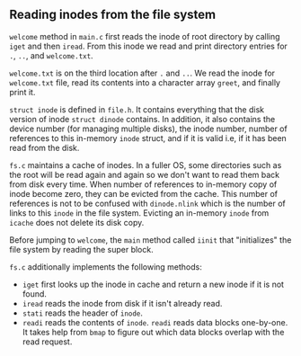 ## Reading inodes from the file system 

`welcome` method in `main.c` first reads the inode of root directory by
calling `iget` and then `iread`. From this inode we read and print directory
entries for `.`, `..`, and `welcome.txt`.

`welcome.txt` is on the third location after `.` and `..`. We read the inode for
`welcome.txt` file, read its contents into a character array `greet`, and
finally print it.

`struct inode` is defined in `file.h`. It contains everything that the disk 
version of inode `struct dinode` contains. In addition, it also contains the 
device number (for managing multiple disks), the inode number, number of
references to this in-memory `inode` struct, and if it is valid i.e, if it has
been read from the disk.

`fs.c` maintains a cache of inodes. In a fuller OS, some directories such as the
root will be read again and again so we don't want to read them back from disk
every time. When number of references to in-memory copy of inode become zero,
they can be evicted from the cache. This number of references is not to be
confused with `dinode.nlink` which is the number of links to this `inode` in the
file system. Evicting an in-memory `inode` from `icache` does not delete its disk 
copy.

Before jumping to `welcome`, the `main` method called `iinit` that "initializes"
the file system by reading the super block.

`fs.c` additionally implements the following methods:

* `iget` first looks up the inode in cache and return a new inode if it is
not found.
* `iread` reads the inode from disk if it isn't already read.
* `stati` reads the header of `inode`.
* `readi` reads the contents of `inode`. `readi` reads data blocks one-by-one.
It takes help from `bmap` to figure out which data blocks overlap with the read
request.